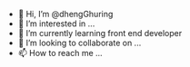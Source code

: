 - 👋 Hi, I’m @dhengGhuring
- 👀 I’m interested in ...
- 🌱 I’m currently learning front end developer
- 💞️ I’m looking to collaborate on ...
- 📫 How to reach me ...

<!---
dhengGhuring/dhengGhuring is a ✨ special ✨ repository because its `README.md` (this file) appears on your GitHub profile.
You can click the Preview link to take a look at your changes.
--->
